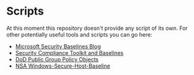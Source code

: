 # Scripts

At this moment this repository doesn't provide any script of its own. For other potentially useful tools and scripts you can go here:
- [Microsoft Security Baselines Blog](https://techcommunity.microsoft.com/t5/microsoft-security-baselines/bg-p/Microsoft-Security-Baselines)
- [Security Compliance Toolkit and Baselines](https://www.microsoft.com/en-us/download/details.aspx?id=55319)
- [DoD Public Group Policy Objects](https://public.cyber.mil/stigs/gpo/)
- [NSA Windows-Secure-Host-Baseline](https://github.com/nsacyber/Windows-Secure-Host-Baseline/)
